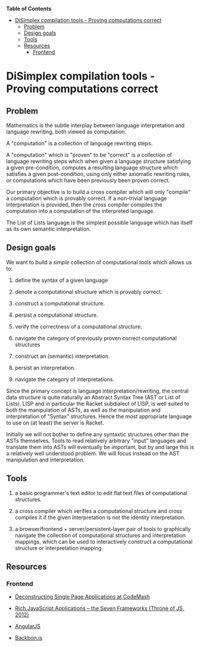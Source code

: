 **Table of Contents**

  - [DiSimplex compilation tools - Proving computations correct](#disimplex-compilation-tools-proving-computations-correct)
    - [Problem](#problem)
    - [Design goals](#design-goals)
    - [Tools](#tools)
    - [Resources](#resources)
      - [Frontend](#frontend)

<!--- END TOC -->

# DiSimplex compilation tools - Proving computations correct

## Problem

Mathematics is the subtle interplay between language interpretation and 
language rewriting, both viewed as computation.

A "computation" is a collection of language rewriting steps.

A "computation" which is "proven" to be "correct" is a collection of 
language rewriting steps which when given a language structure 
satisfying a given pre-condition, computes a resulting language 
structure which satisfies a given post-condition, using only either 
axiomatic rewriting rules, or computations which have been previously 
been proven correct.

Our primary objective is to build a cross compiler which will only 
"compile" a computation which is provably correct. If a non-trivial 
language interpretation is provided, then the *cross* compiler compiles 
the computation into a computation of the interpreted language.

The List of Lists language is the simplest possible language which has 
itself as its own semantic interpretation.

## Design goals

We want to build a *simple* collection of computational tools which 
allows us to:

1. define the syntax of a given language

2. denote a computational structure which is provably correct.

3. construct a computational structure.

4. persist a computational structure.

5. verify the correctness of a computational structure.

6. navigate the category of previously proven correct computational 
   structures

7. construct an (semantic) interpretation.

8. persist an interpretation.

9. navigate the category of interpretations.

Since the primary concept is language interpretation/rewriting, the 
central data structure is quite naturally an Abstract Syntax Tree (AST 
or List of Lists). LISP and in particular the Racket subdialect of 
LISP, is well suited to both the manipulation of ASTs, as well as the 
manipulation and interpretation of "Syntax" structures. Hence the most 
appropriate language to use on (at least) the server is Racket.

Initially we will not bother to define any syntaxtic structures other 
than the ASTs themselves. Tools to read relatively arbitrary "input" 
languages and translate them into ASTs will eventually be important, 
but by and large this is a relatively well understood problem. We will 
focus instead on the AST manipulation and interpretation.

## Tools

1. a basic programmer's text editor to edit flat text files of 
   computational structures.

2. a cross compiler which verifies a computational structure and cross 
   compiles it if the given interpretation is not the identity 
   interpretation.

3. a browser/frontend + server/persistent-layer pair of tools to 
   graphically navigate the collection of computational structures and 
   interpretation mappings, which can be used to interactively construct a 
   computational structure or interpretation mapping.

## Resources

### Frontend

* [Deconstructing Single Page Applications at 
CodeMash](https://spin.atomicobject.com/2015/01/16/deconstructing-single-page-applications/)

* [Rich JavaScript Applications – the Seven Frameworks (Throne of JS, 
2012)](http://blog.stevensanderson.com/2012/08/01/rich-javascript-applications-the-seven-frameworks-throne-of-js-2012/)

* [AngularJS](https://angularjs.org/)

* [Backbon.js](http://backbonejs.org/)